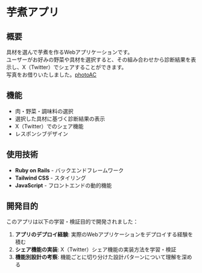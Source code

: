 # 芋煮アプリ

## 概要

具材を選んで芋煮を作るWebアプリケーションです。  
ユーザーがお好みの野菜や具材を選択すると、その組み合わせから診断結果を表示し、X（Twitter）でシェアすることができます。  
写真をお借りいたしました。[photoAC](https://www.photo-ac.com/)

## 機能

-    肉・野菜・調味料の選択
-    選択した具材に基づく診断結果の表示
-    X（Twitter）でのシェア機能
-    レスポンシブデザイン

## 使用技術

-   **Ruby on Rails** - バックエンドフレームワーク
-   **Tailwind CSS** - スタイリング
-   **JavaScript** - フロントエンドの動的機能

## 開発目的

このアプリは以下の学習・検証目的で開発されました：

1.  **アプリのデプロイ経験**: 実際のWebアプリケーションをデプロイする経験を積む
2.  **シェア機能の実装**: X（Twitter）シェア機能の実装方法を学習・検証
3.  **機能別設計の考察**: 機能ごとに切り分けた設計パターンについて理解を深める







